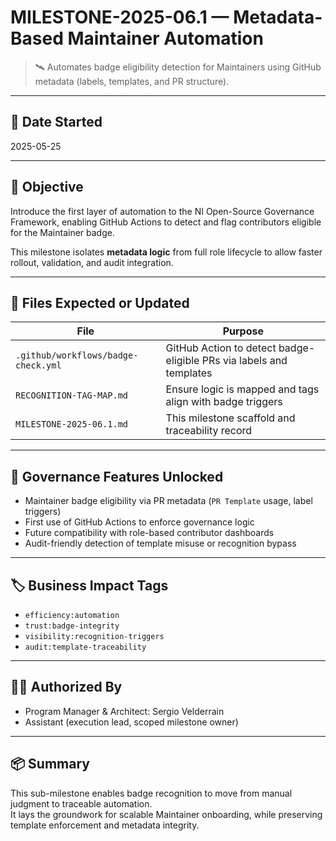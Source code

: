 # MILESTONE-2025-06.1 — Metadata-Based Maintainer Automation

> 🛰️ Automates badge eligibility detection for Maintainers using GitHub metadata (labels, templates, and PR structure).

---

## 📅 Date Started
2025-05-25

---

## 🎯 Objective

Introduce the first layer of automation to the NI Open-Source Governance Framework, enabling GitHub Actions to detect and flag contributors eligible for the Maintainer badge.

This milestone isolates **metadata logic** from full role lifecycle to allow faster rollout, validation, and audit integration.

---

## 📂 Files Expected or Updated

| File                              | Purpose                                                 |
|-----------------------------------|---------------------------------------------------------|
| `.github/workflows/badge-check.yml` | GitHub Action to detect badge-eligible PRs via labels and templates |
| `RECOGNITION-TAG-MAP.md`         | Ensure logic is mapped and tags align with badge triggers |
| `MILESTONE-2025-06.1.md`         | This milestone scaffold and traceability record         |

---

## 🧩 Governance Features Unlocked

- Maintainer badge eligibility via PR metadata (`PR Template` usage, label triggers)
- First use of GitHub Actions to enforce governance logic
- Future compatibility with role-based contributor dashboards
- Audit-friendly detection of template misuse or recognition bypass

---

## 🏷️ Business Impact Tags

- `efficiency:automation`
- `trust:badge-integrity`
- `visibility:recognition-triggers`
- `audit:template-traceability`

---

## 🧑‍⚖️ Authorized By

- Program Manager & Architect: Sergio Velderrain  
- Assistant (execution lead, scoped milestone owner)

---

## 📦 Summary

This sub-milestone enables badge recognition to move from manual judgment to traceable automation.  
It lays the groundwork for scalable Maintainer onboarding, while preserving template enforcement and metadata integrity.

